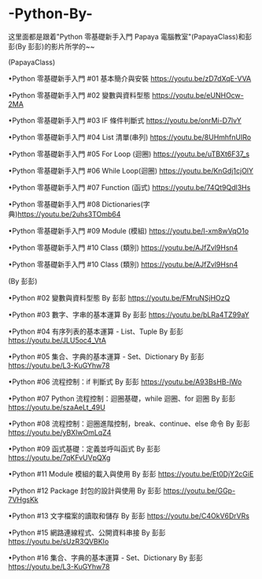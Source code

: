 # -Python-By-
这里面都是跟着"Python 零基礎新手入門 Papaya 電腦教室"(PapayaClass)和彭彭(By 彭彭)的影片所学的~~

(PapayaClass)

•Python 零基礎新手入門 #01 基本簡介與安裝    https://youtu.be/zD7dXqE-VVA

•Python 零基礎新手入門 #02 變數與資料型態    https://youtu.be/eUNHOcw-2MA

•Python 零基礎新手入門 #03 IF 條件判斷式     https://youtu.be/onrMi-D7lvY

•Python 零基礎新手入門 #04 List 清單(串列)   https://youtu.be/8UHmhfnUIRo

•Python 零基礎新手入門 #05 For Loop (迴圈)   https://youtu.be/uTBXt6F37_s

•Python 零基礎新手入門 #06 While Loop(迴圈)  https://youtu.be/KnGdj1cjOlY

•Python 零基礎新手入門 #07 Function (函式)   https://youtu.be/74Qt9Qdl3Hs

•Python 零基礎新手入門 #08 Dictionaries(字典)https://youtu.be/2uhs3TOmb64

•Python 零基礎新手入門 #09 Module (模組)     https://youtu.be/I-xm8wVqO1o

•Python 零基礎新手入門 #10 Class (類別)      https://youtu.be/AJfZvl9Hsn4

•Python 零基礎新手入門 #10 Class (類別)      https://youtu.be/AJfZvl9Hsn4

(By 彭彭)
 
•Python #02 變數與資料型態 By 彭彭                                 https://youtu.be/FMruNSjHOzQ
 
•Python #03 數字、字串的基本運算 By 彭彭                            https://youtu.be/bLRa4TZ99aY

•Python #04 有序列表的基本運算 - List、Tuple By 彭彭                   https://youtu.be/JLU5oc4_VtA

•Python #05 集合、字典的基本運算 - Set、Dictionary By 彭彭             https://youtu.be/L3-KuGYhw78
  
•Python #06 流程控制：if 判斷式 By 彭彭                                https://youtu.be/A93BsHB-lWo

•Python #07 Python 流程控制：迴圈基礎，while 迴圈、for 迴圈 By 彭彭     https://youtu.be/szaAeLt_49U

•Python #08 流程控制：迴圈進階控制，break、continue、else 命令 By 彭彭  https://youtu.be/yBXlwOmLqZ4

•Python #09 函式基礎：定義並呼叫函式 By 彭彭                           https://youtu.be/7qKFvUVpQXg

•Python #11 Module 模組的載入與使用 By 彭彭                           https://youtu.be/Et0DjY2cGiE

•Python #12 Package 封包的設計與使用 By 彭彭                          https://youtu.be/GGp-7VHgsKk

•Python #13 文字檔案的讀取和儲存 By 彭彭                              https://youtu.be/C4OkV6DrVRs

•Python #15 網路連線程式、公開資料串接 By 彭彭                        https://youtu.be/sUzR3QVBKIo

•Python #16 集合、字典的基本運算 - Set、Dictionary By 彭彭            https://youtu.be/L3-KuGYhw78
